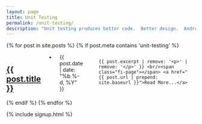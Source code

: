 ```yaml
---
layout: page
title: Unit Testing
permalink: /unit-testing/
description: "Unit testing produces better code.  Better design.  Android and javascript unit testing."
---
```

{% for post in site.posts %}
{% if post.meta contains 'unit-testing' %}
<div class="row">
<div class="small-12 columns">

<h2>
	<a class="post-link" href="{{ post.url | prepend: site.baseurl }}">{{ post.title }}</a>
</h2>
• <span class="post-meta">{{ post.date | date: "%b %-d, %Y" }}</span>
<p>

	{{ post.excerpt | remove: '<p>' | remove: '</p>' }} <br/><span class="fi-page"></span> <a href="{{ post.url | prepend: site.baseurl }}">Read More...</a>
</p>

</div></div>
{% endif %}
{% endfor %}

{% include signup.html %}
